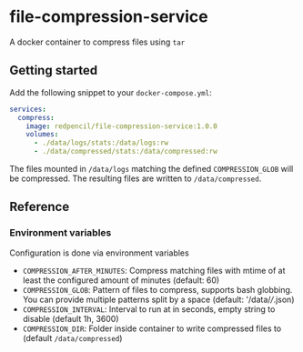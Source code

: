 # file-compression-service
A docker container to compress files using `tar`

## Getting started
Add the following snippet to your `docker-compose.yml`:

```yml
services:
  compress:
    image: redpencil/file-compression-service:1.0.0
    volumes:
      - ./data/logs/stats:/data/logs:rw
      - ./data/compressed/stats:/data/compressed:rw
```

The files mounted in `/data/logs` matching the defined `COMPRESSION_GLOB` will be compressed. The resulting files are written to `/data/compressed`.

## Reference
### Environment variables
Configuration is done via environment variables

* `COMPRESSION_AFTER_MINUTES`: Compress matching files with mtime of at least the configured amount of minutes (default: 60)
* `COMPRESSION_GLOB`: Pattern of files to compress, supports bash globbing. You can provide multiple patterns split by a space (default: '/data/*/*.json)
* `COMPRESSION_INTERVAL`: Interval to run at in seconds, empty string to disable (default 1h, 3600)
* `COMPRESSION_DIR`: Folder inside container to write compressed files to (default `/data/compressed`)
